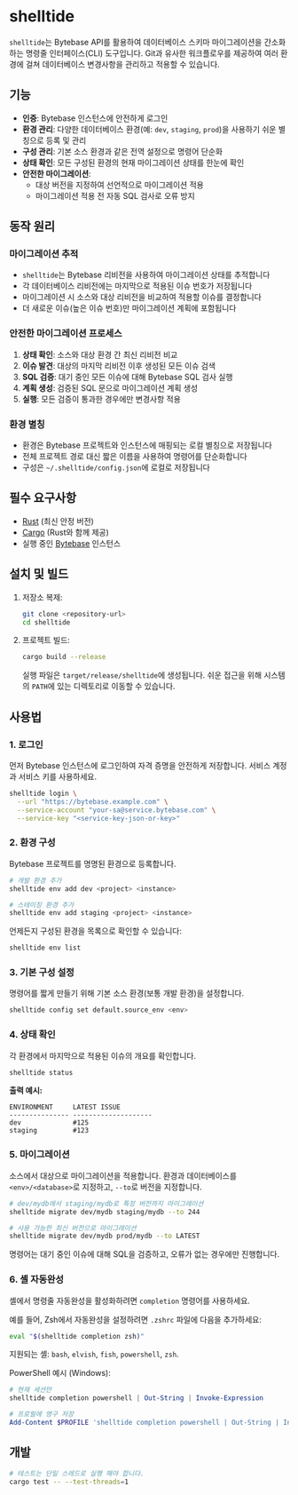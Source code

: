 # shelltide

`shelltide`는 Bytebase API를 활용하여 데이터베이스 스키마 마이그레이션을 간소화하는 명령줄 인터페이스(CLI) 도구입니다. Git과 유사한 워크플로우를 제공하여 여러 환경에 걸쳐 데이터베이스 변경사항을 관리하고 적용할 수 있습니다.

## 기능

- **인증**: Bytebase 인스턴스에 안전하게 로그인
- **환경 관리**: 다양한 데이터베이스 환경(예: `dev`, `staging`, `prod`)을 사용하기 쉬운 별칭으로 등록 및 관리
- **구성 관리**: 기본 소스 환경과 같은 전역 설정으로 명령어 단순화
- **상태 확인**: 모든 구성된 환경의 현재 마이그레이션 상태를 한눈에 확인
- **안전한 마이그레이션**:
  - 대상 버전을 지정하여 선언적으로 마이그레이션 적용
  - 마이그레이션 적용 전 자동 SQL 검사로 오류 방지

## 동작 원리

### 마이그레이션 추적
- `shelltide`는 Bytebase 리비전을 사용하여 마이그레이션 상태를 추적합니다
- 각 데이터베이스 리비전에는 마지막으로 적용된 이슈 번호가 저장됩니다
- 마이그레이션 시 소스와 대상 리비전을 비교하여 적용할 이슈를 결정합니다
- 더 새로운 이슈(높은 이슈 번호)만 마이그레이션 계획에 포함됩니다

### 안전한 마이그레이션 프로세스
1. **상태 확인**: 소스와 대상 환경 간 최신 리비전 비교
2. **이슈 발견**: 대상의 마지막 리비전 이후 생성된 모든 이슈 검색
3. **SQL 검증**: 대기 중인 모든 이슈에 대해 Bytebase SQL 검사 실행
4. **계획 생성**: 검증된 SQL 문으로 마이그레이션 계획 생성
5. **실행**: 모든 검증이 통과한 경우에만 변경사항 적용

### 환경 별칭
- 환경은 Bytebase 프로젝트와 인스턴스에 매핑되는 로컬 별칭으로 저장됩니다
- 전체 프로젝트 경로 대신 짧은 이름을 사용하여 명령어를 단순화합니다
- 구성은 `~/.shelltide/config.json`에 로컬로 저장됩니다

## 필수 요구사항

- [Rust](https://www.rust-lang.org/tools/install) (최신 안정 버전)
- [Cargo](https://doc.rust-lang.org/cargo/) (Rust와 함께 제공)
- 실행 중인 [Bytebase](https://www.bytebase.com/) 인스턴스

## 설치 및 빌드

1. 저장소 복제:
   ```sh
   git clone <repository-url>
   cd shelltide
   ```

2. 프로젝트 빌드:
   ```sh
   cargo build --release
   ```
   실행 파일은 `target/release/shelltide`에 생성됩니다. 쉬운 접근을 위해 시스템의 `PATH`에 있는 디렉토리로 이동할 수 있습니다.

## 사용법

### 1. 로그인

먼저 Bytebase 인스턴스에 로그인하여 자격 증명을 안전하게 저장합니다. 서비스 계정과 서비스 키를 사용하세요.

```sh
shelltide login \
  --url "https://bytebase.example.com" \
  --service-account "your-sa@service.bytebase.com" \
  --service-key "<service-key-json-or-key>"
```

### 2. 환경 구성

Bytebase 프로젝트를 명명된 환경으로 등록합니다.

```sh
# 개발 환경 추가
shelltide env add dev <project> <instance>

# 스테이징 환경 추가
shelltide env add staging <project> <instance>
```

언제든지 구성된 환경을 목록으로 확인할 수 있습니다:
```sh
shelltide env list
```

### 3. 기본 구성 설정

명령어를 짧게 만들기 위해 기본 소스 환경(보통 개발 환경)을 설정합니다.

```sh
shelltide config set default.source_env <env>
```

### 4. 상태 확인

각 환경에서 마지막으로 적용된 이슈의 개요를 확인합니다.

```sh
shelltide status
```
**출력 예시:**
```
ENVIRONMENT     LATEST ISSUE         
--------------- --------------------
dev             #125                
staging         #123                
```

### 5. 마이그레이션

소스에서 대상으로 마이그레이션을 적용합니다. 환경과 데이터베이스를 `<env>/<database>`로 지정하고, `--to`로 버전을 지정합니다.

```sh
# dev/mydb에서 staging/mydb로 특정 버전까지 마이그레이션
shelltide migrate dev/mydb staging/mydb --to 244

# 사용 가능한 최신 버전으로 마이그레이션
shelltide migrate dev/mydb prod/mydb --to LATEST
```
명령어는 대기 중인 이슈에 대해 SQL을 검증하고, 오류가 없는 경우에만 진행합니다.

### 6. 셸 자동완성

셸에서 명령줄 자동완성을 활성화하려면 `completion` 명령어를 사용하세요.

예를 들어, Zsh에서 자동완성을 설정하려면 `.zshrc` 파일에 다음을 추가하세요:
```sh
eval "$(shelltide completion zsh)"
```

지원되는 셸: `bash`, `elvish`, `fish`, `powershell`, `zsh`.

PowerShell 예시 (Windows):

```powershell
# 현재 세션만
shelltide completion powershell | Out-String | Invoke-Expression

# 프로필에 영구 저장
Add-Content $PROFILE 'shelltide completion powershell | Out-String | Invoke-Expression'
```

## 개발

```sh
# 테스트는 단일 스레드로 실행 해야 합니다.
cargo test -- --test-threads=1
```
